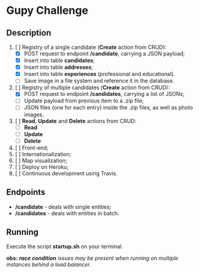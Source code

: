 # Gupy Challenge

## Description

1. [ ] Registry of a single candidate (**Create** action from CRUD):
    - [X] POST request to endpoint **/candidate**, carrying a JSON payload;
    - [X] Insert into table **candidates**;
    - [X] Insert into table **addresses**;
    - [X] Insert into table **experiences** (professional and educational).
    - [ ] Save image in a file system and reference it in the database.
2. [ ] Registry of multiple candidates (**Create** action from CRUD):
    - [X] POST request to endpoint **/candidates**, carrying a list of JSONs;
    - [ ] Update payload from previous item to a .zip file;
    - [ ] JSON files (one for each entry) inside the .zip files, as well as photo images.
3. [ ] **Read**, **Update** and **Delete** actions from CRUD:
    - [ ] **Read**
    - [ ] **Update**
    - [ ] **Delete**
4. [ ] Front-end;
5. [ ] Internationalization;
6. [ ] Map visualization;
7. [ ] Deploy on Heroku;
8. [ ] Continuous development using Travis.

## Endpoints

- **/candidate** - deals with single entities;
- **/candidates** - deals with entities in batch.

## Running

Execute the script **startup.sh** on your terminal.

**obs:** ***race condition** issues may be present when running on multiple instances behind a load balancer.*
